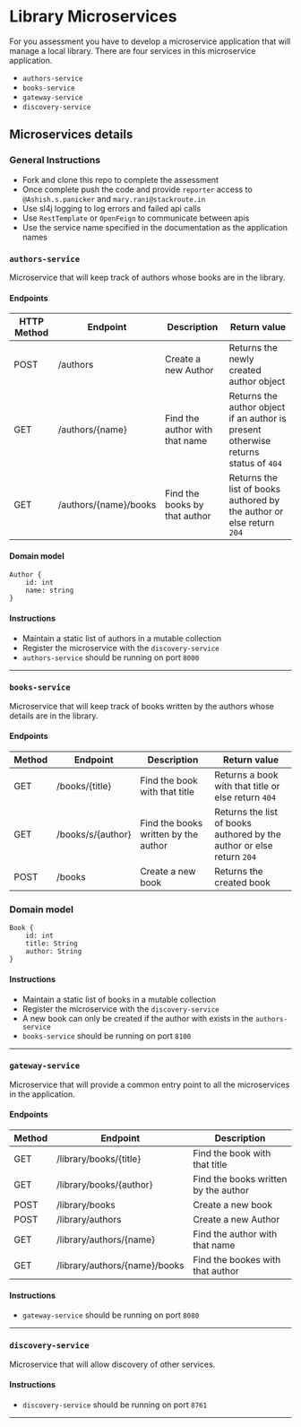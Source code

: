 # Library Microservices

For you assessment you have to develop a microservice application 
that will manage a local library.
There are four services in this microservice application.
- `authors-service`
- `books-service`
- `gateway-service`
- `discovery-service`

## Microservices details

### General Instructions

- Fork and clone this repo to complete the assessment
- Once complete push the code and provide `reporter` access to `@Ashish.s.panicker` and `mary.rani@stackroute.in`
- Use sl4j logging to log errors and failed api calls
- Use `RestTemplate` or `OpenFeign` to communicate between apis
- Use the service name specified in the documentation as the application names

### `authors-service`

Microservice that will keep track of authors whose books are in the library.  

#### Endpoints

| HTTP Method | Endpoint              | Description                    | Return value                                                                        |
|-------------|-----------------------|--------------------------------|-------------------------------------------------------------------------------------|
| POST        | /authors              | Create a new Author            | Returns the newly created author object                                             |
| GET         | /authors/{name}       | Find the author with that name | Returns the author object if an author is present otherwise returns status of `404` |
| GET         | /authors/{name}/books | Find the books by that author  | Returns the list of books authored by the author or else return `204`               |

#### Domain model

```
Author {
    id: int
    name: string
}
```

#### Instructions

- Maintain a static list of authors in a mutable collection
- Register the microservice with the `discovery-service`
- `authors-service` should be running on port `8000`
***

### `books-service`

Microservice that will keep track of books written by the authors whose details are in the library.

#### Endpoints

| Method | Endpoint          | Description                          | Return value                                                          |
|--------|-------------------|--------------------------------------|-----------------------------------------------------------------------|
| GET    | /books/{title}    | Find the book with that title        | Returns a book with that title or else return `404`                   |
| GET    | /books/s/{author} | Find the books written by the author | Returns the list of books authored by the author or else return `204` |
| POST   | /books            | Create a new book                    | Returns the created book                                              |

### Domain model

```
Book {
    id: int
    title: String
    author: String
}
```

#### Instructions

- Maintain a static list of books in a mutable collection
- Register the microservice with the `discovery-service`
- A new book can only be created if the author with exists in the `authors-service`
- `books-service` should be running on port `8100`
***

### `gateway-service`

Microservice that will provide a common entry point to all the microservices in the application.

#### Endpoints

| Method | Endpoint                      | Description                          |
|--------|-------------------------------|--------------------------------------|
| GET    | /library/books/{title}        | Find the book with that title        | 
| GET    | /library/books/{author}       | Find the books written by the author |
| POST   | /library/books                | Create a new book                    | 
| POST   | /library/authors              | Create a new Author                  |
| GET    | /library/authors/{name}       | Find the author with that name       |
| GET    | /library/authors/{name}/books | Find the bookes with that author     |


#### Instructions

- `gateway-service` should be running on port `8080`
***

### `discovery-service`

Microservice that will allow discovery of other services.

#### Instructions

- `discovery-service` should be running on port `8761`
***
